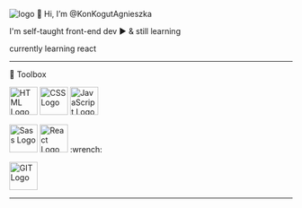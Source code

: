 ![logo](https://agnieszkakonkogut.netlify.app/img/konkogutkod.png)
👋 Hi, I’m @KonKogutAgnieszka 

I'm self-taught front-end dev :arrow_forward: & still learning

currently learning react

---

🧰 Toolbox

<p float="left">
<img src="https://cdn.jsdelivr.net/gh/devicons/devicon/icons/html5/html5-original.svg" alt="HTML Logo" width="50" height="50"/> 
<img src="https://cdn.jsdelivr.net/gh/devicons/devicon/icons/css3/css3-original.svg" alt="CSS Logo" width="50" height="50"/> 
<img src="https://cdn.jsdelivr.net/gh/devicons/devicon/icons/javascript/javascript-original.svg" alt="JavaScript Logo" width="50" height="50"/> 
</p>

<p float="left">
<img src="https://cdn.jsdelivr.net/gh/devicons/devicon/icons/sass/sass-original.svg" alt="Sass Logo" width="50" height="50"/>
<img src="https://cdn.jsdelivr.net/gh/devicons/devicon/icons/react/react-original.svg" alt="React Logo" width="50" height="50"/>  :wrench:
</p>

<p float="left">
<img src="https://cdn.jsdelivr.net/gh/devicons/devicon/icons/git/git-original.svg" alt="GIT Logo" width="50" height="50"/> 
</p>        


---

